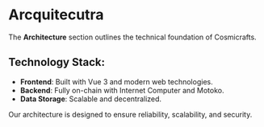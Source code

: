 # Arcquitecutra

The **Architecture** section outlines the technical foundation of Cosmicrafts.

## Technology Stack:
- **Frontend**: Built with Vue 3 and modern web technologies.
- **Backend**: Fully on-chain with Internet Computer and Motoko.
- **Data Storage**: Scalable and decentralized.

Our architecture is designed to ensure reliability, scalability, and security.
